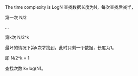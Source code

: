 The time complexity is LogN
查找数据长度为N，每次查找后减半，

第一次   N/2

...

第k次   N/2^k



最坏的情况下第k次才找到，此时只剩一个数据，长度为1。

即 N/2^k = 1

查找次数 k=log(N)。

